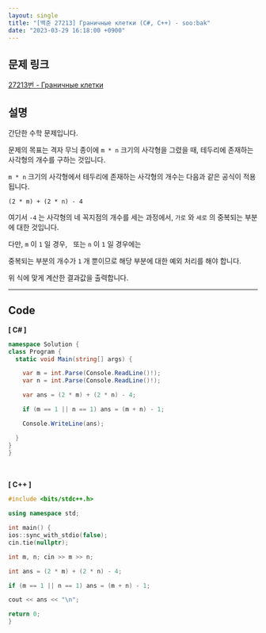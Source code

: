 ```yaml
---
layout: single
title: "[백준 27213] Граничные клетки (C#, C++) - soo:bak"
date: "2023-03-29 16:18:00 +0900"
---
```


## 문제 링크
  [27213번 - Граничные клетки](https://www.acmicpc.net/problem/27213)

## 설명
간단한 수학 문제입니다. <br>

문제의 목표는 격자 무늬 종이에 `m * n` 크기의 사각형을 그렸을 때, 테두리에 존재하는 사각형의 개수를 구하는 것입니다. <br>

`m * n` 크기의 사각형에서 테두리에 존재하는 사각형의 개수는 다음과 같은 공식이 적용됩니다. <br>

`(2 * m) + (2 * n) - 4`<br>

여기서 `-4` 는 사각형의 네 꼭지점의 개수를 세는 과정에서, `가로` 와 `세로` 의 중복되는 부분에 대한 것입니다. <br>

다만, `m` 이 `1` 일 경우, &nbsp; 또는 `n` 이 `1` 일 경우에는<br>


중복되는 부분의 개수가 `1` 개 뿐이므로 해당 부분에 대한 예외 처리를 해야 합니다. <br>

위 식에 맞게 계산한 결과값을 출력합니다. <br>

- - -

## Code
<b>[ C# ] </b>
<br>

  ```c#
namespace Solution {
  class Program {
    static void Main(string[] args) {

      var m = int.Parse(Console.ReadLine()!);
      var n = int.Parse(Console.ReadLine()!);

      var ans = (2 * m) + (2 * n) - 4;

      if (m == 1 || n == 1) ans = (m + n) - 1;

      Console.WriteLine(ans);

    }
  }
}
  ```
<br><br>
<b>[ C++ ] </b>
<br>

  ```c++
#include <bits/stdc++.h>

using namespace std;

int main() {
  ios::sync_with_stdio(false);
  cin.tie(nullptr);

  int m, n; cin >> m >> n;

  int ans = (2 * m) + (2 * n) - 4;

  if (m == 1 || n == 1) ans = (m + n) - 1;

  cout << ans << "\n";

  return 0;
}
  ```
